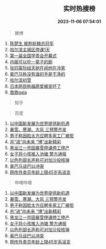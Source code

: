 <div align="center"><h2>实时热搜榜</h2><h4>2023-11-06 07:54:01</h4></div>

> 微博  

1. [陈楚生 披荆斩棘总冠军](https://s.weibo.com/weibo?q=%E9%99%88%E6%A5%9A%E7%94%9F%20%E6%8A%AB%E8%8D%86%E6%96%A9%E6%A3%98%E6%80%BB%E5%86%A0%E5%86%9B&t=31&band_rank=1&Refer=top)<br />
2. [哈尔滨主城区停课1天](https://s.weibo.com/weibo?q=%23%E5%93%88%E5%B0%94%E6%BB%A8%E4%B8%BB%E5%9F%8E%E5%8C%BA%E5%81%9C%E8%AF%BE1%E5%A4%A9%23&t=31&band_rank=2&Refer=top)<br />
3. [第一届全国学青会开幕式](https://s.weibo.com/weibo?q=%23%E7%AC%AC%E4%B8%80%E5%B1%8A%E5%85%A8%E5%9B%BD%E5%AD%A6%E9%9D%92%E4%BC%9A%E5%BC%80%E5%B9%95%E5%BC%8F%23&t=31&band_rank=3&Refer=top)<br />
4. [内娱可以吃一辈子的剧](https://s.weibo.com/weibo?q=%E5%86%85%E5%A8%B1%E5%8F%AF%E4%BB%A5%E5%90%83%E4%B8%80%E8%BE%88%E5%AD%90%E7%9A%84%E5%89%A7&t=31&band_rank=4&Refer=top)<br />
5. [张钧甯阮经天她在闹他在冷笑](https://s.weibo.com/weibo?q=%23%E5%BC%A0%E9%92%A7%E7%94%AF%E9%98%AE%E7%BB%8F%E5%A4%A9%E5%A5%B9%E5%9C%A8%E9%97%B9%E4%BB%96%E5%9C%A8%E5%86%B7%E7%AC%91%23&t=31&band_rank=5&Refer=top)<br />
6. [奥巴马称没有谁的手是干净的](https://s.weibo.com/weibo?q=%23%E5%A5%A5%E5%B7%B4%E9%A9%AC%E7%A7%B0%E6%B2%A1%E6%9C%89%E8%B0%81%E7%9A%84%E6%89%8B%E6%98%AF%E5%B9%B2%E5%87%80%E7%9A%84%23&t=31&band_rank=6&Refer=top)<br />
7. [哈尔滨初雪](https://s.weibo.com/weibo?q=%E5%93%88%E5%B0%94%E6%BB%A8%E5%88%9D%E9%9B%AA&t=31&band_rank=7&Refer=top)<br />
8. [日本网民称福原爱被宠坏了](https://s.weibo.com/weibo?q=%23%E6%97%A5%E6%9C%AC%E7%BD%91%E6%B0%91%E7%A7%B0%E7%A6%8F%E5%8E%9F%E7%88%B1%E8%A2%AB%E5%AE%A0%E5%9D%8F%E4%BA%86%23&t=31&band_rank=8&Refer=top)<br />
9. [救救gala](https://s.weibo.com/weibo?q=%E6%95%91%E6%95%91gala&t=31&band_rank=9&Refer=top)<br />

> 知乎  


> 百度  

1. [以中国新发展为世界提供新机遇](https://www.baidu.com/s?wd=%E4%BB%A5%E4%B8%AD%E5%9B%BD%E6%96%B0%E5%8F%91%E5%B1%95%E4%B8%BA%E4%B8%96%E7%95%8C%E6%8F%90%E4%BE%9B%E6%96%B0%E6%9C%BA%E9%81%87&sa=fyb_news&rsv_dl=fyb_news)<br />
2. [暴雪、寒潮、大风 三预警齐发](https://www.baidu.com/s?wd=%E6%9A%B4%E9%9B%AA%E3%80%81%E5%AF%92%E6%BD%AE%E3%80%81%E5%A4%A7%E9%A3%8E+%E4%B8%89%E9%A2%84%E8%AD%A6%E9%BD%90%E5%8F%91&sa=fyb_news&rsv_dl=fyb_news)<br />
3. [男子称因脸太方应聘多家工厂被拒](https://www.baidu.com/s?wd=%E7%94%B7%E5%AD%90%E7%A7%B0%E5%9B%A0%E8%84%B8%E5%A4%AA%E6%96%B9%E5%BA%94%E8%81%98%E5%A4%9A%E5%AE%B6%E5%B7%A5%E5%8E%82%E8%A2%AB%E6%8B%92&sa=fyb_news&rsv_dl=fyb_news)<br />
4. [共“进”向未来 “博”出新精彩](https://www.baidu.com/s?wd=%E5%85%B1%E2%80%9C%E8%BF%9B%E2%80%9D%E5%90%91%E6%9C%AA%E6%9D%A5+%E2%80%9C%E5%8D%9A%E2%80%9D%E5%87%BA%E6%96%B0%E7%B2%BE%E5%BD%A9&sa=fyb_news&rsv_dl=fyb_news)<br />
5. [黑龙江一市因暴雪停课停工停产](https://www.baidu.com/s?wd=%E9%BB%91%E9%BE%99%E6%B1%9F%E4%B8%80%E5%B8%82%E5%9B%A0%E6%9A%B4%E9%9B%AA%E5%81%9C%E8%AF%BE%E5%81%9C%E5%B7%A5%E5%81%9C%E4%BA%A7&sa=fyb_news&rsv_dl=fyb_news)<br />
6. [女子将小孩推入池塘 警方通报](https://www.baidu.com/s?wd=%E5%A5%B3%E5%AD%90%E5%B0%86%E5%B0%8F%E5%AD%A9%E6%8E%A8%E5%85%A5%E6%B1%A0%E5%A1%98+%E8%AD%A6%E6%96%B9%E9%80%9A%E6%8A%A5&sa=fyb_news&rsv_dl=fyb_news)<br />
7. [以色列部长声称可对加沙投核弹](https://www.baidu.com/s?wd=%E4%BB%A5%E8%89%B2%E5%88%97%E9%83%A8%E9%95%BF%E5%A3%B0%E7%A7%B0%E5%8F%AF%E5%AF%B9%E5%8A%A0%E6%B2%99%E6%8A%95%E6%A0%B8%E5%BC%B9&sa=fyb_news&rsv_dl=fyb_news)<br />
8. [奥巴马谈巴以冲突](https://www.baidu.com/s?wd=%E5%A5%A5%E5%B7%B4%E9%A9%AC%E8%B0%88%E5%B7%B4%E4%BB%A5%E5%86%B2%E7%AA%81&sa=fyb_news&rsv_dl=fyb_news)<br />
9. [网传外卖员年龄上限45岁系谣言](https://www.baidu.com/s?wd=%E7%BD%91%E4%BC%A0%E5%A4%96%E5%8D%96%E5%91%98%E5%B9%B4%E9%BE%84%E4%B8%8A%E9%99%9045%E5%B2%81%E7%B3%BB%E8%B0%A3%E8%A8%80&sa=fyb_news&rsv_dl=fyb_news)<br />

> 哔哩哔哩  

1. [以中国新发展为世界提供新机遇](https://www.baidu.com/s?wd=%E4%BB%A5%E4%B8%AD%E5%9B%BD%E6%96%B0%E5%8F%91%E5%B1%95%E4%B8%BA%E4%B8%96%E7%95%8C%E6%8F%90%E4%BE%9B%E6%96%B0%E6%9C%BA%E9%81%87&sa=fyb_news&rsv_dl=fyb_news)<br />
2. [暴雪、寒潮、大风 三预警齐发](https://www.baidu.com/s?wd=%E6%9A%B4%E9%9B%AA%E3%80%81%E5%AF%92%E6%BD%AE%E3%80%81%E5%A4%A7%E9%A3%8E+%E4%B8%89%E9%A2%84%E8%AD%A6%E9%BD%90%E5%8F%91&sa=fyb_news&rsv_dl=fyb_news)<br />
3. [男子称因脸太方应聘多家工厂被拒](https://www.baidu.com/s?wd=%E7%94%B7%E5%AD%90%E7%A7%B0%E5%9B%A0%E8%84%B8%E5%A4%AA%E6%96%B9%E5%BA%94%E8%81%98%E5%A4%9A%E5%AE%B6%E5%B7%A5%E5%8E%82%E8%A2%AB%E6%8B%92&sa=fyb_news&rsv_dl=fyb_news)<br />
4. [共“进”向未来 “博”出新精彩](https://www.baidu.com/s?wd=%E5%85%B1%E2%80%9C%E8%BF%9B%E2%80%9D%E5%90%91%E6%9C%AA%E6%9D%A5+%E2%80%9C%E5%8D%9A%E2%80%9D%E5%87%BA%E6%96%B0%E7%B2%BE%E5%BD%A9&sa=fyb_news&rsv_dl=fyb_news)<br />
5. [黑龙江一市因暴雪停课停工停产](https://www.baidu.com/s?wd=%E9%BB%91%E9%BE%99%E6%B1%9F%E4%B8%80%E5%B8%82%E5%9B%A0%E6%9A%B4%E9%9B%AA%E5%81%9C%E8%AF%BE%E5%81%9C%E5%B7%A5%E5%81%9C%E4%BA%A7&sa=fyb_news&rsv_dl=fyb_news)<br />
6. [女子将小孩推入池塘 警方通报](https://www.baidu.com/s?wd=%E5%A5%B3%E5%AD%90%E5%B0%86%E5%B0%8F%E5%AD%A9%E6%8E%A8%E5%85%A5%E6%B1%A0%E5%A1%98+%E8%AD%A6%E6%96%B9%E9%80%9A%E6%8A%A5&sa=fyb_news&rsv_dl=fyb_news)<br />
7. [以色列部长声称可对加沙投核弹](https://www.baidu.com/s?wd=%E4%BB%A5%E8%89%B2%E5%88%97%E9%83%A8%E9%95%BF%E5%A3%B0%E7%A7%B0%E5%8F%AF%E5%AF%B9%E5%8A%A0%E6%B2%99%E6%8A%95%E6%A0%B8%E5%BC%B9&sa=fyb_news&rsv_dl=fyb_news)<br />
8. [奥巴马谈巴以冲突](https://www.baidu.com/s?wd=%E5%A5%A5%E5%B7%B4%E9%A9%AC%E8%B0%88%E5%B7%B4%E4%BB%A5%E5%86%B2%E7%AA%81&sa=fyb_news&rsv_dl=fyb_news)<br />
9. [网传外卖员年龄上限45岁系谣言](https://www.baidu.com/s?wd=%E7%BD%91%E4%BC%A0%E5%A4%96%E5%8D%96%E5%91%98%E5%B9%B4%E9%BE%84%E4%B8%8A%E9%99%9045%E5%B2%81%E7%B3%BB%E8%B0%A3%E8%A8%80&sa=fyb_news&rsv_dl=fyb_news)<br />
